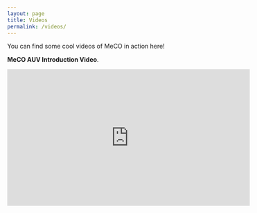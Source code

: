 ```yaml
---
layout: page
title: Videos
permalink: /videos/
---
```


You can find some cool videos of MeCO in action here! 

**MeCO AUV Introduction Video**.
<iframe width="560" height="315" src="https://www.youtube.com/embed/SI8UbWWknaE?si=8a_VjNCTjyYQt8_0" title="YouTube video player" frameborder="0" allow="accelerometer; autoplay; clipboard-write; encrypted-media; gyroscope; picture-in-picture; web-share" referrerpolicy="strict-origin-when-cross-origin" allowfullscreen></iframe>

